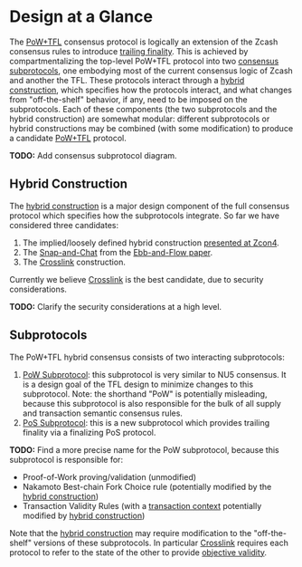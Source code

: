 # Design at a Glance

The [PoW+TFL](../terminology.md#definition-pow-tfl) consensus protocol is logically an extension of the Zcash consensus rules to introduce [trailing finality](../terminology.md#definition-trailing-finality). This is achieved by compartmentalizing the top-level PoW+TFL protocol into two [consensus subprotocols](../terminology.md#definition-consensus-subprotocols), one embodying most of the current consensus logic of Zcash and another the TFL. These protocols interact through a [hybrid construction](../terminology.md#definition-hybrid-construction), which specifies how the protocols interact, and what changes from "off-the-shelf" behavior, if any, need to be imposed on the subprotocols. Each of these components (the two subprotocols and the hybrid construction) are somewhat modular: different subprotocols or hybrid constructions may be combined (with some modification) to produce a candidate [PoW+TFL](../terminology.md#definition-pow-tfl) protocol.

**TODO:** Add consensus subprotocol diagram.

## Hybrid Construction

The [hybrid construction](../terminology.md#definition-hybrid-construction) is a major design component of the full consensus protocol which specifies how the subprotocols integrate. So far we have considered three candidates:

1. The implied/loosely defined hybrid construction [presented at Zcon4](https://www.youtube.com/watch?v=qhMzMYeEPMM&list=PL40dyJ0UYTLII7oQRQmNOFf0d2iKT35tL&index=17).
2. The [Snap-and-Chat](../terminology.md#definition-snap-and-chat) from the [Ebb-and-Flow paper](https://eprint.iacr.org/2020/1091).
3. The [Crosslink](../terminology.md#definition-crosslink) construction.

Currently we believe [Crosslink](../terminology.md#definition-crosslink) is the best candidate, due to security considerations.

**TODO:** Clarify the security considerations at a high level.

## Subprotocols

The PoW+TFL hybrid consensus consists of two interacting subprotocols:

1. [PoW Subprotocol](../terminology.md#definition-pow): this subprotocol is very similar to NU5 consensus. It is a design goal of the TFL design to minimize changes to this subprotocol. Note: the shorthand "PoW" is potentially misleading, because this subprotocol is also responsible for the bulk of all supply and transaction semantic consensus rules.
2. [PoS Subprotocol](../terminology.md#definition-pos): this is a new subprotocol which provides trailing finality via a finalizing PoS protocol.

**TODO:** Find a more precise name for the PoW subprotocol, because this subprotocol is responsible for:
- Proof-of-Work proving/validation (unmodified)
- Nakamoto Best-chain Fork Choice rule (potentially modified by the [hybrid construction](../terminology.md#definition-hybrid-construction))
- Transaction Validity Rules (with a [transaction context](../terminology.md#definition-hybrid-construction) potentially modified by [hybrid construction](../terminology.md#definition-hybrid-construction))

Note that the [hybrid construction](../terminology.md#definition-hybrid-construction) may require modification to the "off-the-shelf" versions of these subprotocols. In particular [Crosslink](../terminology.md#definition-crosslink) requires each protocol to refer to the state of the other to provide [objective validity](../terminology.md#definition-objective-validity).
